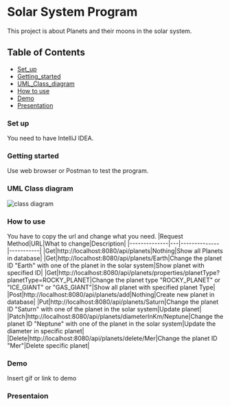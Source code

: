 # Solar System Program
This project is about Planets and their moons in the solar system.
## Table of Contents
- [Set_up](https://github.com/Rojaon/Solar-System.Midterm-Project/blob/main/README.md#set-up)
- [Getting_started](https://github.com/Rojaon/Solar-System.Midterm-Project/blob/main/README.md#getting-started)
- [UML_Class_diagram](https://github.com/Rojaon/Solar-System.Midterm-Project/blob/main/README.md#uml-class-diagram)
- [How to use](https://github.com/Rojaon/Solar-System.Midterm-Project/blob/main/README.md#how-to-use)
- [Demo](#Demo)
- [Presentation](https://github.com/Rojaon/Solar-System.Midterm-Project/blob/main/README.md#presentaion)
### Set up
You need to have IntelliJ IDEA.

### Getting started
Use web browser or Postman to test the program.
### UML Class diagram
![class diagram](https://github.com/Rojaon/Solar-System.Midterm-Project/assets/109796364/331cb623-6be2-4dba-a890-fd724778ff1e)
### How to use
You have to copy the url and change what you need.
|Request Method|URL|What to change|Description|
|--------------|---|--------------|-----------|
|Get|http://localhost:8080/api/planets|Nothing|Show all Planets in database|
|Get|http://localhost:8080/api/planets/Earth|Change the planet ID "Earth" with one of the planet in the solar system|Show planet with specified ID|
|Get|http://localhost:8080/api/planets/properties/planetType?planetType=ROCKY_PLANET|Change the planet type "ROCKY_PLANET" or "ICE_GIANT" or "GAS_GIANT"|Show all planet with specified planet Type|
|Post|http://localhost:8080/api/planets/add|Nothing|Create new planet in database|
|Put|http://localhost:8080/api/planets/Saturn|Change the planet ID "Saturn" with one of the planet in the solar system|Update planet|
|Patch|http://localhost:8080/api/planets/diameterInKm/Neptune|Change the planet ID "Neptune" with one of the planet in the solar system|Update the diameter in specific planet|
|Delete|http://localhost:8080/api/planets/delete/Mer|Change the planet ID "Mer"|Delete specific planet|

### Demo
Insert gif or link to demo

### Presentaion
